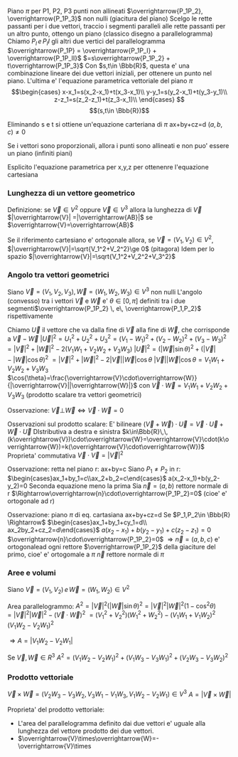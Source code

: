 Piano $\pi$ per P1, P2, P3 punti non allineati
$\overrightarrow{P_1P_2}, \overrightarrow{P_1P_3}$ non nulli (giacitura del piano)
Scelgo le rette passanti per i due vettori, traccio i segmenti paralleli alle rette passanti per un altro punto, ottengo un piano (classico disegno a parallelogramma)
Chiamo $P_I \,e\,P_II$ gli altri due vertici del parallelogramma
$\overrightarrow{P_1P} = \overrightarrow{P_1P_I} + \overrightarrow{P_1P_II}$
$=s\overrightarrow{P_1P_2} + t\overrightarrow{P_1P_3}$
Con $s,t\in \Bbb{R}$, questa e' una combinazione lineare dei due vettori iniziali, per ottenere un punto nel piano.
L'ultima e' l'equazione parametrica vettoriale del piano $\pi$
$$\begin{cases} 
x-x_1=s(x_2-x_1)+t(x_3-x_1)\\
y-y_1=s(y_2-x_1)+t(y_3-y_1)\\
z-z_1=s(z_2-z_1)+t(z_3-x_1)\\ 
\end{cases}
$$
$$(s,t\in \Bbb{R})$$

Eliminando s e t si ottiene un'equazione carteriana di $\pi$
ax+by+cz=d $(a,b,c)\ne 0$

Se i vettori sono proporzionali, allora i punti sono allineati e non puo' essere un piano (infiniti piani)

Esplicito l'equazione parametrica per x,y,z per ottenenre l'equazione cartesiana

### Lunghezza di un vettore geometrico

Definizione: se $\overrightarrow{V}\in V^2$ oppure $\overrightarrow{V}\in V^3$
allora la lunghezza di $\overrightarrow{V}$
$|\overrightarrow{V}| =|\overrightarrow{AB}|$ se $\overrightarrow{V}=\overrightarrow{AB}$

Se il riferimento cartesiano e' ortogonale allora, se $\overrightarrow{V}=(V_1,V_2)\in V^2$,
$|\overrightarrow{V}|=\sqrt{V_1^2+V_2^2}\ge 0$ (pitagora)
Idem per lo spazio
$|\overrightarrow{V}|=\sqrt{V_1^2+V_2^2+V_3^2}$

### Angolo tra vettori geometrici

Siano $\overrightarrow{V}=(V_1,V_2,V_3),\overrightarrow{W}=(W_1,W_2,W_3)\in V^3$ non nulli
L'angolo (convesso) tra i vettori $\overrightarrow{V}$ e $\overrightarrow{W}$ e' $\theta \in [0, \pi]$ definiti tra i due segmenti$\overrightarrow{P_1P_2} \, e\, \overrightarrow{P_1,P_2}$ rispettivamente

Chiamo $\overrightarrow{U}$ il vettore che va dalla fine di $\overrightarrow{V}$ alla fine di $\overrightarrow{W}$, che corrisponde a $\overrightarrow{V}-\overrightarrow{W}$
$|\overrightarrow{U}|^2=U_1^2+U_2^2+U_3^2=(V_1-W_1)^2+(V_2-W_2)^2+(V_3-W_3)^2$
$=|\overrightarrow{V}|^2+|\overrightarrow{W}|^2-2(V_1W_1+V_2W_2+V_3W_3)$
$|\overrightarrow{U}|^2=(|\overrightarrow{W}|\sin{\theta})^2+(|\overrightarrow{V}|-|\overrightarrow{W}|\cos{\theta})^2$
$=|\overrightarrow{V}|^2+|\overrightarrow{W}|^2-2|\overrightarrow{V}||\overrightarrow{W}|\cos{\theta}$
$|\overrightarrow{V}||\overrightarrow{W}|\cos{\theta}=V_1W_1+V_2W_2+V_3W_3$
$\cos{\theta}=\frac{\overrightarrow{V}\cdot\overrightarrow{W}}{|\overrightarrow{V}||\overrightarrow{W}|}$
con $\overrightarrow{V}\cdot\overrightarrow{W}=V_1W_1+V_2W_2+V_3W_3$ (prodotto scalare tra vettori geometrici)

Osservazione:
$\overrightarrow{V}\bot\overrightarrow{W}\iff \overrightarrow{V} \cdot \overrightarrow{W}=0$

Osservazioni sul prodotto scalare:
E' bilineare
$(\overrightarrow{V}+\overrightarrow{W})\cdot \overrightarrow{U}=\overrightarrow{V}\cdot\overrightarrow{U}+\overrightarrow{W}\cdot\overrightarrow{U}$
DIstributiva a destra e sinistra
$k\in\Bbb{R}\,\, (k\overrightarrow{V})\cdot\overrightarrow{W}=\overrightarrow{V}\cdot(k\overrightarrow{W})=k(\overrightarrow{V}\cdot\overrightarrow{W})$
Proprieta' commutativa
$\overrightarrow{V}\cdot\overrightarrow{V}=|\overrightarrow{V}|^2$

Osservazione: retta nel piano
r: ax+by=c
Siano $P_1\ne P_2$ in r:
$\begin{cases}ax_1+by_1=c\\ax_2+b_2=c\end{cases}$
a(x_2-x_1)+b(y_2-y_2)=0   Seconda equazione meno la prima
Sia $\overrightarrow{n}=(a,b)$  rettore normale di r
$\Rightarrow\overrightarrow{n}\cdot\overrightarrow{P_1P_2}=0$ (cioe' e' ortogonale ad r)

Osservazione: piano $\pi$ di eq. cartasiana
ax+by+cz=d
Se $P_1,P_2\in \Bbb{R} \Rightarrow$
$\begin{cases}ax_1+by_1+cy_1=d\\ ax_2by_2+cz_2=d\end{cases}$
$a(x_2-x_1)+b(y_2-y_1)+c(z_2-z_1)=0$
$\overrightarrow{n}\cdot\overrightarrow{P_1P_2}=0$
$\Rightarrow\overrightarrow{n}=(a,b,c)$ e' ortogonalead ogni rettore $\overrightarrow{P_1P_2}$ della giaciture del primo, cioe' e' ortogomale a $\pi$
$\overrightarrow{n}$ rettore normale di $\pi$

### Aree e volumi
Siano $\overrightarrow{V}=(V_1,V_2)\,e\,\overrightarrow{W}=(W_1,W_2)\in V^2$

Area parallelogrammo:
$A^2=|\overrightarrow{V}|^2(|\overrightarrow{W}|\sin{\theta})^2=|\overrightarrow{V}|^2|\overrightarrow{W}|^2(1-\cos^2 \theta)$
$=|\overrightarrow{V}|^2|\overrightarrow{W}|^2-(\overrightarrow{V}\cdot\overrightarrow{W})^2$
$=(V_1^2+V_2^2)(W_1^2+W_2^2)-(V_1W_1+V_1W_2)^2$
$(V_1W_2-V_2W_1)^2$

$\Rightarrow A=|V_1W_2-V_2W_1|$

Se $\overrightarrow{V},\overrightarrow{W}\in R^3$
$A^2=(V_1W_2-V_2W_1)^2+(V_1W_3-V_3W_1)^2+(V_2W_3-V_3W_2)^2$


### Prodotto vettoriale
$\overrightarrow{V}\times\overrightarrow{W}=(V_2W_3-V_3W_2,V_3W_1-V_1W_3,V_1W_2-V_2W_1)\in V^3$
$A=|\overrightarrow{V}\times\overrightarrow{W}|$

Proprieta' del prodotto vettoriale:
- L'area del parallelogramma definito dai due vettori e' uguale alla lunghezza del vettore prodotto dei due vettori.
- $\overrightarrow{V}\times\\overrightarrow{W}=-\overrightarrow{V}\times